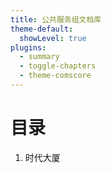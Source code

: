 ```yaml
---
title: 公共服务组文档库
theme-default:
  showLevel: true
plugins:
  - summary
  - toggle-chapters
  - theme-comscore
---
```


# 目录

1. 时代大厦



